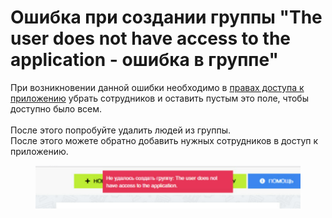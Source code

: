 # Ошибка при создании группы "The user does not have access to the application - ошибка в группе"

При возникновении данной ошибки необходимо в [правах доступа к приложению](https://docs.olchat.io/ustanovka-i-nastroika/nastroika-prav-dlya-raboty-s-prilozheniem-olchat#prava-na-prilozhenie) убрать сотрудников и оставить пустым это поле, чтобы доступно было всем.\
\
После этого попробуйте удалить людей из группы.\
После этого можете обратно добавить нужных сотрудников в доступ к приложению.

<figure><img src="../../.gitbook/assets/2024-10-24_11-56-04.png" alt=""><figcaption></figcaption></figure>
